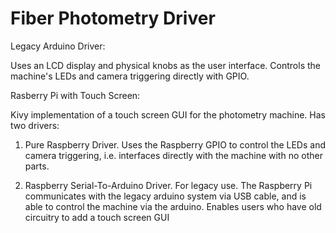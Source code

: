 # Fiber Photometry Driver

Legacy Arduino Driver:

Uses an LCD display and physical knobs as the user interface. Controls the machine's LEDs and 
camera triggering directly with GPIO. 



Rasberry Pi with Touch Screen:

Kivy implementation of a touch screen GUI for the photometry machine. Has two drivers:

1. Pure Raspberry Driver. Uses the Raspberry GPIO to control the LEDs and camera triggering, i.e. interfaces
directly with the machine with no other parts. 

2. Raspberry Serial-To-Arduino Driver. For legacy use. The Raspberry Pi communicates with the legacy arduino 
system via USB cable, and is able to control the machine via the arduino. Enables users who have old circuitry 
to add a touch screen GUI 
